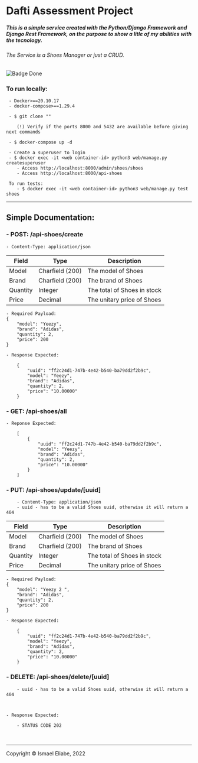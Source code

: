 # Dafti Assessment Project
 ##### This is a simple service created with the Python/Django Framework and Django Rest Framework, on the purpose to show a litle of my abilities with the tecnology.

 ###### The Service is a Shoes Manager or just a CRUD.

![Badge Done](http://img.shields.io/static/v1?label=STATUS&message=Done&color=GREEN&style=for-the-badge)

### To run locally:
     - Docker>==20.10.17
     - docker-compose>==1.29.4

     - $ git clone ""

        (!) Verify if the ports 8000 and 5432 are available before giving next commands

     - $ docker-compose up -d

     - Create a superuser to login
     - $ docker exec -it <web container-id> python3 web/manage.py createsuperuser
        - Access http://localhost:8000/admin/shoes/shoes
        - Access http://localhost:8000/api-shoes

     To run tests:
        - $ docker exec -it <web container-id> python3 web/manage.py test shoes


 --------------------------------------------------------------------------------------------------------- 

## Simple Documentation:

### - POST: /api-shoes/create
    - Content-Type: application/json    
Field         | Type      | Description
------------- |-----------| ------------- 
Model  | Charfield (200) | The model of Shoes
Brand  | Charfield (200) | The brand of Shoes  
Quantity  | Integer   | The total of Shoes in stock  
Price  | Decimal   | The unitary price of Shoes   
    
    - Required Payload:
    {
        "model": "Yeezy",
        "brand": "Adidas",
        "quantity": 2,
        "price": 200
    }
    
    - Response Expected:

        {
            "uuid": "ff2c24d1-747b-4e42-b540-ba79dd2f2b9c",
            "model": "Yeezy",
            "brand": "Adidas",
            "quantity": 2,
            "price": "10.00000"
        }

### - GET: /api-shoes/all
    - Reponse Expected:

        [
            {
                "uuid": "ff2c24d1-747b-4e42-b540-ba79dd2f2b9c",
                "model": "Yeezy",
                "brand": "Adidas",
                "quantity": 2,
                "price": "10.00000"
            }
        ]

### - PUT: /api-shoes/update/[uuid] 
        - Content-Type: application/json
        - uuid - has to be a valid Shoes uuid, otherwise it will return a 404
Field         | Type      | Description
------------- |-----------| ------------- 
Model  | Charfield (200) | The model of Shoes
Brand  | Charfield (200) | The brand of Shoes  
Quantity  | Integer   | The total of Shoes in stock  
Price  | Decimal   | The unitary price of Shoes   
    
    - Required Payload:
    {
        "model": "Yeezy 2 ",
        "brand": "Adidas",
        "quantity": 2,
        "price": 200
    }
    
    - Response Expected:

        {
            "uuid": "ff2c24d1-747b-4e42-b540-ba79dd2f2b9c",
            "model": "Yeezy",
            "brand": "Adidas",
            "quantity": 2,
            "price": "10.00000"
        }

### - DELETE: /api-shoes/delete/[uuid]
        - uuid - has to be a valid Shoes uuid, otherwise it will return a 404


    
    - Response Expected:

        - STATUS CODE 202

<br/>
<hr>
<footer>
    <p style="awidth: 20%;">Copyright © Ismael Eliabe, 2022</p>
</footer>